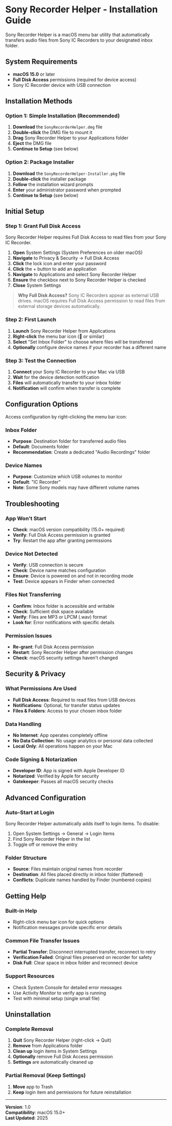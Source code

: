 # Sony Recorder Helper - Installation Guide

Sony Recorder Helper is a macOS menu bar utility that automatically transfers audio files from Sony IC Recorders to your designated inbox folder.

## System Requirements

- **macOS 15.0** or later
- **Full Disk Access** permissions (required for device access)
- Sony IC Recorder device with USB connection

## Installation Methods

### Option 1: Simple Installation (Recommended)

1. **Download** the `SonyRecorderHelper.dmg` file
2. **Double-click** the DMG file to mount it
3. **Drag** Sony Recorder Helper to your Applications folder
4. **Eject** the DMG file
5. **Continue to Setup** (see below)

### Option 2: Package Installer

1. **Download** the `SonyRecorderHelper-Installer.pkg` file
2. **Double-click** the installer package
3. **Follow** the installation wizard prompts
4. **Enter** your administrator password when prompted
5. **Continue to Setup** (see below)

## Initial Setup

### Step 1: Grant Full Disk Access

Sony Recorder Helper requires Full Disk Access to read files from your Sony IC Recorder.

1. **Open** System Settings (System Preferences on older macOS)
2. **Navigate** to Privacy & Security → Full Disk Access
3. **Click** the lock icon and enter your password
4. **Click** the + button to add an application
5. **Navigate** to Applications and select Sony Recorder Helper
6. **Ensure** the checkbox next to Sony Recorder Helper is checked
7. **Close** System Settings

> **Why Full Disk Access?** Sony IC Recorders appear as external USB drives. macOS requires Full Disk Access permission to read files from external storage devices automatically.

### Step 2: First Launch

1. **Launch** Sony Recorder Helper from Applications
2. **Right-click** the menu bar icon (🎵 or similar)
3. **Select** "Set Inbox Folder" to choose where files will be transferred
4. **Optionally** configure device names if your recorder has a different name

### Step 3: Test the Connection

1. **Connect** your Sony IC Recorder to your Mac via USB
2. **Wait** for the device detection notification
3. **Files** will automatically transfer to your inbox folder
4. **Notification** will confirm when transfer is complete

## Configuration Options

Access configuration by right-clicking the menu bar icon:

### Inbox Folder
- **Purpose**: Destination folder for transferred audio files
- **Default**: Documents folder
- **Recommendation**: Create a dedicated "Audio Recordings" folder

### Device Names
- **Purpose**: Customize which USB volumes to monitor
- **Default**: "IC Recorder"
- **Note**: Some Sony models may have different volume names

## Troubleshooting

### App Won't Start
- **Check**: macOS version compatibility (15.0+ required)
- **Verify**: Full Disk Access permission is granted
- **Try**: Restart the app after granting permissions

### Device Not Detected
- **Verify**: USB connection is secure
- **Check**: Device name matches configuration
- **Ensure**: Device is powered on and not in recording mode
- **Test**: Device appears in Finder when connected

### Files Not Transferring
- **Confirm**: Inbox folder is accessible and writable
- **Check**: Sufficient disk space available
- **Verify**: Files are MP3 or LPCM (.wav) format
- **Look for**: Error notifications with specific details

### Permission Issues
- **Re-grant**: Full Disk Access permission
- **Restart**: Sony Recorder Helper after permission changes
- **Check**: macOS security settings haven't changed

## Security & Privacy

### What Permissions Are Used
- **Full Disk Access**: Required to read files from USB devices
- **Notifications**: Optional, for transfer status updates
- **Files & Folders**: Access to your chosen inbox folder

### Data Handling
- **No Internet**: App operates completely offline
- **No Data Collection**: No usage analytics or personal data collected
- **Local Only**: All operations happen on your Mac

### Code Signing & Notarization
- **Developer ID**: App is signed with Apple Developer ID
- **Notarized**: Verified by Apple for security
- **Gatekeeper**: Passes all macOS security checks

## Advanced Configuration

### Auto-Start at Login
Sony Recorder Helper automatically adds itself to login items. To disable:
1. Open System Settings → General → Login Items
2. Find Sony Recorder Helper in the list
3. Toggle off or remove the entry

### Folder Structure
- **Source**: Files maintain original names from recorder
- **Destination**: All files placed directly in inbox folder (flattened)
- **Conflicts**: Duplicate names handled by Finder (numbered copies)

## Getting Help

### Built-in Help
- Right-click menu bar icon for quick options
- Notification messages provide specific error details

### Common File Transfer Issues
- **Partial Transfer**: Disconnect interrupted transfer, reconnect to retry
- **Verification Failed**: Original files preserved on recorder for safety
- **Disk Full**: Clear space in inbox folder and reconnect device

### Support Resources
- Check System Console for detailed error messages
- Use Activity Monitor to verify app is running
- Test with minimal setup (single small file)

## Uninstallation

### Complete Removal
1. **Quit** Sony Recorder Helper (right-click → Quit)
2. **Remove** from Applications folder
3. **Clean up** login items in System Settings
4. **Optionally** remove Full Disk Access permission
5. **Settings** are automatically cleaned up

### Partial Removal (Keep Settings)
1. **Move** app to Trash
2. **Keep** login item and permissions for future reinstallation

---

**Version**: 1.0  
**Compatibility**: macOS 15.0+  
**Last Updated**: 2025